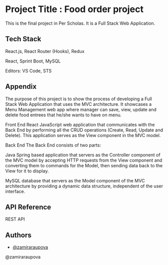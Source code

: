 
# Project Title : Food order project

This is the final project in Per Scholas.
It is a Full Stack Web Application.


## Tech Stack 
React.js, React Router (Hooks), Redux


React, Sprint Boot, MySQL

Editors: VS Code, STS
## Appendix
The purpose of this project is to show the process of developing a Full Stack Web Application that uses the MVC architecture. It showcases a Menu Management web app where manager can save, view, update and delete food entrees that he/she wants to have on menu.

Front End
React JavaScript web application that communicates with the Back End by performing all the CRUD operations (Create, Read, Update and Delete). This application serves as the View component in the MVC model.

Back End
The Back End consists of two parts:

Java Spring based application that servers as the Controller component of the MVC model by accepting HTTP requests from the View component and converting them to commands for the Model, then sending data back to the View for it to display.

MySQL database that servers as the Model component of the MVC architecture by providing a dynamic data structure, independent of the user interface.


## API Reference

REST API

  
## Authors

- [@zamiraraupova](https://www.github.com/zamiraraupova)

@zamiraraupova
